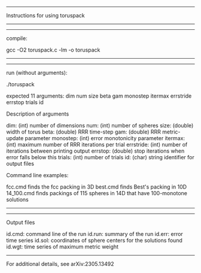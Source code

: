 ********************************
Instructions for using toruspack
********************************


************************************
compile:

gcc -O2 toruspack.c -lm -o toruspack
************************************


*****************************************************************************************
run (without arguments):

./toruspack

expected 11 arguments: dim num size beta gam monostep itermax errstride errstop trials id


Description of arguments

dim: (int) number of dimensions
num: (int) number of spheres
size: (double) width of torus
beta: (double) RRR time-step
gam:  (double) RRR metric-update parameter
monostep: (int) error monotonicity parameter
itermax: (int) maximum number of RRR iterations per trial
errstride: (int) number of iterations between printing output
errstop: (double) stop iterations when error falls below this
trials: (int) number of trials
id: (char) string identifier for output files


Command line examples:

fcc.cmd		finds the fcc packing in 3D
best.cmd	finds Best's packing in 10D
14_100.cmd	finds packings of 115 spheres in 14D that have 100-monotone solutions
*****************************************************************************************


*************************************************************
Output files

id.cmd: command line of the run
id.run: summary of the run
id.err: error time series
id.sol: coordinates of sphere centers for the solutions found
id.wgt: time series of maximum metric weight
*************************************************************


For additional details, see arXiv:2305.13492
